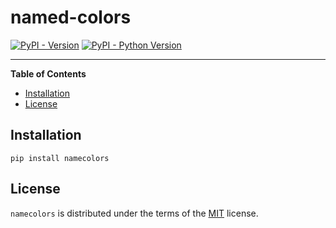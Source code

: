 # named-colors

[![PyPI - Version](https://img.shields.io/pypi/v/namecolors.svg)](https://pypi.org/project/namecolors)
[![PyPI - Python Version](https://img.shields.io/pypi/pyversions/namecolors.svg)](https://pypi.org/project/namecolors)

-----

**Table of Contents**

- [Installation](#installation)
- [License](#license)

## Installation

```console
pip install namecolors
```

## License

`namecolors` is distributed under the terms of the [MIT](https://spdx.org/licenses/MIT.html) license.
